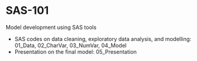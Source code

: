 # SAS-101
Model development using SAS tools
* SAS codes on data cleaning, exploratory data analysis, and modelling: 01_Data, 02_CharVar, 03_NumVar, 04_Model
* Presentation on the final model: 05_Presentation

